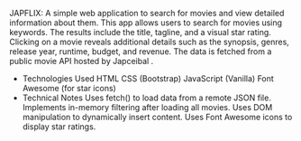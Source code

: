JAPFLIX:
A simple web application to search for movies and view detailed information about them.
This app allows users to search for movies using keywords. The results include the title, tagline, and a visual star rating. Clicking on a movie reveals additional details such as the synopsis, genres, release year, runtime, budget, and revenue.
The data is fetched from a public movie API hosted by Japceibal .
- Technologies Used
HTML
CSS (Bootstrap)
JavaScript (Vanilla)
Font Awesome (for star icons)
- Technical Notes
Uses fetch() to load data from a remote JSON file.
Implements in-memory filtering after loading all movies.
Uses DOM manipulation to dynamically insert content.
Uses Font Awesome icons to display star ratings.
